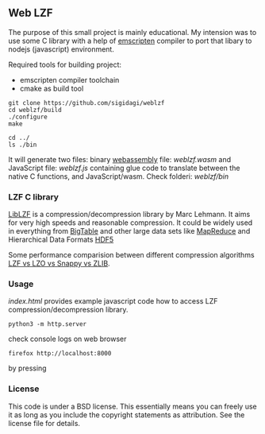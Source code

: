 ## Web LZF

The purpose of this small project is mainly educational. My intension was to use some C library with a help of
[emscripten](https://emscripten.org/) compiler to port that libary to nodejs (javascript) environment.

Required tools for building project:
- emscripten compiler toolchain
- cmake as build tool


```
git clone https://github.com/sigidagi/weblzf
cd weblzf/build
./configure
make

cd ../
ls ./bin
```

It will generate two files: binary [webassembly](https://webassembly.org/) file: *weblzf.wasm* and  JavaScript file: *weblzf.js* containing glue code to translate between the native C functions, and JavaScript/wasm. Check folderi: *weblzf/bin*

### LZF C library

[LibLZF](http://oldhome.schmorp.de/marc/liblzf.html) is a compression/decompression library by Marc Lehmann.
It aims for very high speeds and reasonable compression. It could be widely used in everything from
[BigTable](https://en.wikipedia.org/wiki/Bigtable) and other large data sets like
[MapReduce](https://en.wikipedia.org/wiki/MapReduce) and Hierarchical Data Formats [HDF5](http://portal.hdfgroup.org/display/knowledge/What+is+HDF5)

Some performance comparision between different compression algorithms [LZF vs LZO vs Snappy vs ZLIB](https://blog.erdemagaoglu.com/post/4605524309/lzo-vs-snappy-vs-lzf-vs-zlib-a-comparison-of).

### Usage

*index.html* provides example javascript code how to access LZF compression/decompression library.

```
python3 -m http.server
```

check console logs on web browser
```
firefox http://localhost:8000
```
by pressing <F12>


### License

This code is under a BSD license. This essentially means you can freely use it as long as you include the copyright statements as attribution. See the license file for details.

